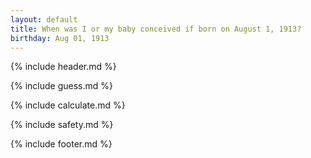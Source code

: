 ```yaml
---
layout: default
title: When was I or my baby conceived if born on August 1, 1913?
birthday: Aug 01, 1913
---
```


{% include header.md %}

{% include guess.md %}

{% include calculate.md %}

{% include safety.md %}

{% include footer.md %}



